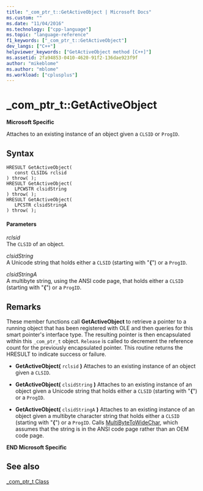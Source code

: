 ```yaml
---
title: "_com_ptr_t::GetActiveObject | Microsoft Docs"
ms.custom: ""
ms.date: "11/04/2016"
ms.technology: ["cpp-language"]
ms.topic: "language-reference"
f1_keywords: ["_com_ptr_t::GetActiveObject"]
dev_langs: ["C++"]
helpviewer_keywords: ["GetActiveObject method [C++]"]
ms.assetid: 2fa94853-0410-4620-91f2-136dae923f9f
author: "mikeblome"
ms.author: "mblome"
ms.workload: ["cplusplus"]
---
```

# _com_ptr_t::GetActiveObject
**Microsoft Specific**  
  
 Attaches to an existing instance of an object given a `CLSID` or `ProgID`.  
  
## Syntax  
  
```  
HRESULT GetActiveObject(  
   const CLSID& rclsid   
) throw( );  
HRESULT GetActiveObject(  
   LPCWSTR clsidString   
) throw( );  
HRESULT GetActiveObject(  
   LPCSTR clsidStringA   
) throw( );  
```  
  
#### Parameters  
 *rclsid*  
 The `CLSID` of an object.  
  
 *clsidString*  
 A Unicode string that holds either a `CLSID` (starting with "**{**") or a `ProgID`.  
  
 *clsidStringA*  
 A multibyte string, using the ANSI code page, that holds either a `CLSID` (starting with "**{**") or a `ProgID`.  
  
## Remarks  
 These member functions call **GetActiveObject** to retrieve a pointer to a running object that has been registered with OLE and then queries for this smart pointer's interface type. The resulting pointer is then encapsulated within this `_com_ptr_t` object. `Release` is called to decrement the reference count for the previously encapsulated pointer. This routine returns the HRESULT to indicate success or failure.  
  
-   **GetActiveObject(**  `rclsid`  **)** Attaches to an existing instance of an object given a `CLSID`.  
  
-   **GetActiveObject(**  `clsidString`  **)** Attaches to an existing instance of an object given a Unicode string that holds either a `CLSID` (starting with "**{**") or a `ProgID`.  
  
-   **GetActiveObject(**  `clsidStringA`  **)** Attaches to an existing instance of an object given a multibyte character string that holds either a `CLSID` (starting with "**{**") or a `ProgID`. Calls [MultiByteToWideChar](/windows/desktop/api/stringapiset/nf-stringapiset-multibytetowidechar), which assumes that the string is in the ANSI code page rather than an OEM code page.  
  
 **END Microsoft Specific**  
  
## See also  
 [_com_ptr_t Class](../cpp/com-ptr-t-class.md)